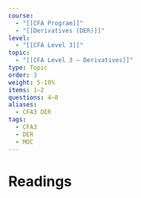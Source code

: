 ```yaml
---
course:
  - "[[CFA Program]]"
  - "[[Derivatives (DER)]]"
level:
  - "[[CFA Level 3]]"
topic:
  - "[[CFA Level 3 — Derivatives]]"
type: Topic
order: 3
weight: 5-10%
items: 1–2
questions: 4–8
aliases:
  - CFA3 DER
tags:
  - CFA3
  - DER
  - MOC
---
```

# Readings

